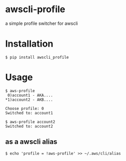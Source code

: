 # awscli-profile

a simple profile switcher for awscli

# Installation

```shell
$ pip install awscli_profile
```

# Usage

```shell
$ aws-profile
 0)account1 - AKA....
*1)account2 - AKB....

Choose profile: 0
Switched to: account1
```

```
$ aws-profile account2
Switched to: account2
```

## as a awscli alias

```shell
$ echo 'profile = !aws-profile' >> ~/.aws/cli/alias
```